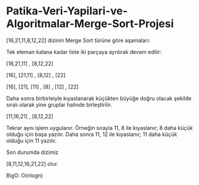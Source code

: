 # Patika-Veri-Yapilari-ve-Algoritmalar-Merge-Sort-Projesi


[16,21,11,8,12,22] dizinin Merge Sort türüne göre aşamaları:

Tek eleman kalana kadar liste iki parçaya ayrılırak devam edilir:

[16,21,11] , [8,12,22]

[16], [21,11]    ,   [8,12] , [22]

[16],  [21], [11]   , [8] , [12]  ,  [22] 

Daha sonra birbirleiyle kıyaslanarak küçükten büyüğe doğru olacak şekilde sıralı olarak yine gruplar halinde birleştirilir.

[11,16,21]  ,  [8,12,22]

Tekrar aynı işlem uygulanır. Örneğin sırayla 11, 8 ile kıyaslanır; 8 daha küçük olduğu için başa yazılır. Daha sonra 11, 12 ile kıyaslanır; 11 daha küçük olduğu için 11 yazılır. 

Son durumda dizimiz

[8,11,12,16,21,22] olur.

BigO: O(nlogn)
